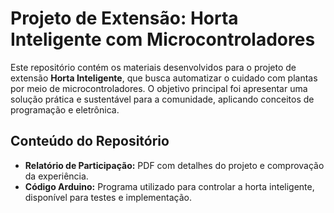 # Projeto de Extensão: Horta Inteligente com Microcontroladores

Este repositório contém os materiais desenvolvidos para o projeto de extensão **Horta Inteligente**, que busca automatizar o cuidado com plantas por meio de microcontroladores. O objetivo principal foi apresentar uma solução prática e sustentável para a comunidade, aplicando conceitos de programação e eletrônica.

## Conteúdo do Repositório

- **Relatório de Participação:** PDF com detalhes do projeto e comprovação da experiência.
- **Código Arduino:** Programa utilizado para controlar a horta inteligente, disponível para testes e implementação.
